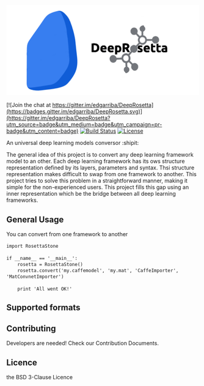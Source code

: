 ![Alt text](docs/img/Head-logo_V1.png?raw=true "Deep Rosetta logo")

[![Join the chat at https://gitter.im/edgarriba/DeepRosetta](https://badges.gitter.im/edgarriba/DeepRosetta.svg)](https://gitter.im/edgarriba/DeepRosetta?utm_source=badge&utm_medium=badge&utm_campaign=pr-badge&utm_content=badge)
[![Build Status](https://travis-ci.org/edgarriba/DeepRosetta.svg?branch=master)](https://travis-ci.org/edgarriba/DeepRosetta)
[![License](https://img.shields.io/badge/License-BSD%203--Clause-blue.svg)](https://opensource.org/licenses/BSD-3-Clause)  

An universal deep learning models conversor :shipit:

The general idea of this project is to convert any deep learning framework model to an other.
Each deep learning framework has its ows structure representation defined by its layers, parameters and syntax. Thsi structure representation makes difficult to swap from one framework to another. This project tries to solve this problem in a straightforward manner, making it simple for the non-experienced users. This project fills this gap using an inner representation which be the bridge between all deep learning frameworks.

General Usage
-------------
You can convert from one framework to another

    import RosettaStone
    
    if __name__ == '__main__':
        rosetta = RosettaStone()
        rosetta.convert('my.caffemodel', 'my.mat', 'CaffeImporter', 'MatConvnetImporter')
        
        print 'All went OK!'
  
Supported formats
-----------------


Contributing
------------
Developers are needed! Check our Contribution Documents.

Licence
-------
the BSD 3-Clause Licence
